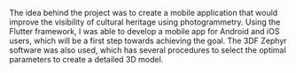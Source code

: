 The idea behind the project was to create a mobile application that would improve the visibility of cultural heritage using photogrammetry. Using the Flutter framework, I was able to develop a mobile app for Android and iOS users, which will be a first step towards achieving the goal. The 3DF Zephyr software was also used, which has several procedures to select the optimal parameters to create a detailed 3D model.
